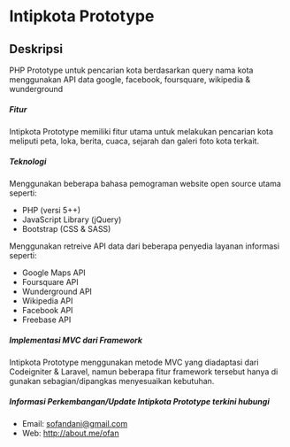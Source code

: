 # Intipkota Prototype

## Deskripsi
PHP Prototype untuk pencarian kota berdasarkan query nama kota menggunakan API data google, facebook, foursquare, wikipedia &amp; wunderground


##### Fitur
Intipkota Prototype memiliki fitur utama untuk melakukan pencarian kota meliputi peta, loka, berita, cuaca, sejarah dan galeri foto kota terkait.

##### Teknologi
Menggunakan beberapa bahasa pemograman website open source utama seperti:
- PHP (versi 5++)
- JavaScript Library (jQuery)
- Bootstrap (CSS & SASS)

Menggunakan retreive API data dari beberapa penyedia layanan informasi seperti:
- Google Maps API
- Foursquare API
- Wunderground API
- Wikipedia API
- Facebook API
- Freebase API

##### Implementasi MVC dari Framework
Intipkota Prototype menggunakan metode MVC yang diadaptasi dari Codeigniter & Laravel, namun beberapa fitur framework tersebut hanya di gunakan sebagian/dipangkas menyesuaikan kebutuhan.

##### Informasi Perkembangan/Update Intipkota Prototype terkini hubungi
- Email: sofandani@gmail.com
- Web: http://about.me/ofan
